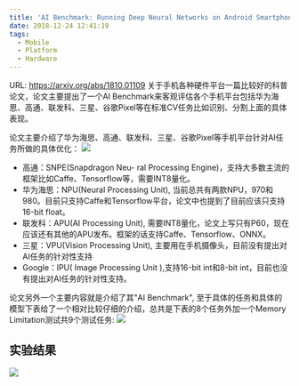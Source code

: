 ```yaml
---
title: 'AI Benchmark: Running Deep Neural Networks on Android Smartphones '
date: 2018-12-24 12:41:19
tags:
  - Mobile
  - Platform
  - Hardware
---
```

URL: https://arxiv.org/abs/1810.01109
关于手机各种硬件平台一篇比较好的科普论文，论文主要提出了一个AI Benchmark来客观评估各个手机平台包括华为海思、高通、联发科、三星、谷歌Pixel等在标准CV任务比如识别、分割上面的具体表现。

论文主要介绍了华为海思、高通、联发科、三星、谷歌Pixel等手机平台针对AI任务所做的具体优化：
![](AI-Benchmark-Running-Deep-Neural-Networks-on-Android-Smartphones-9992f821aff8fcd693990d97c8aa896813ce65b8.png)
+ 高通：SNPE(Snapdragon Neu- ral Processing Engine)，支持大多数主流的框架比如Caffe、Tensorflow等，需要INT8量化。
+ 华为海思：NPU(Neural Processing Unit), 当前总共有两款NPU，970和980。目前只支持Caffe和Tensorflow平台，论文中也提到了目前应该只支持16-bit float。
+ 联发科：APU(AI Processing Unit), 需要INT8量化，论文上写只有P60，现在应该还有其他的APU发布。框架的话支持Caffe、Tensorflow、ONNX。
+ 三星：VPU(Vision Processing Unit), 主要用在手机摄像头，目前没有提出对AI任务的针对性支持
+ Google：IPU( Image Processing Unit ),支持16-bit int和8-bit int，目前也没有提出对AI任务的针对性支持。

论文另外一个主要内容就是介绍了其"AI Benchmark", 至于具体的任务和具体的模型下表给了一个相对比较仔细的介绍，总共是下表的8个任务外加一个Memory Limitation测试共9个测试任务:
![](AI-Benchmark-Running-Deep-Neural-Networks-on-Android-Smartphones-b0846738e8d03725f22af52704abcfd5224cbde1.png)
## 实验结果
![](AI-Benchmark-Running-Deep-Neural-Networks-on-Android-Smartphones-9d9e02feef163a08de25b0dfa8efbc42d96c5207.png)

